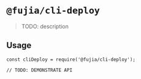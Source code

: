 # `@fujia/cli-deploy`

> TODO: description

## Usage

```
const cliDeploy = require('@fujia/cli-deploy');

// TODO: DEMONSTRATE API
```
